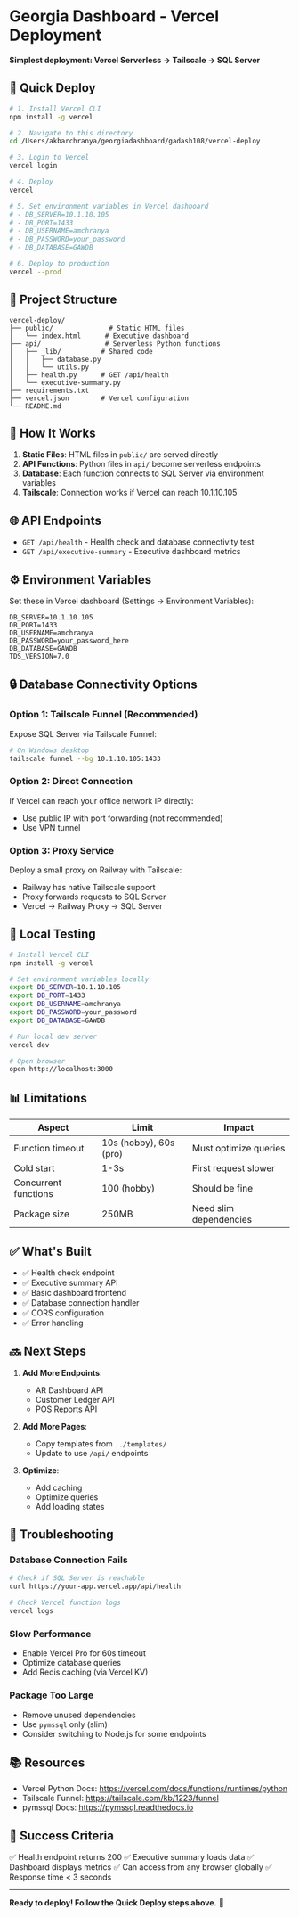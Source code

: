 # Georgia Dashboard - Vercel Deployment

**Simplest deployment: Vercel Serverless → Tailscale → SQL Server**

## 🚀 Quick Deploy

```bash
# 1. Install Vercel CLI
npm install -g vercel

# 2. Navigate to this directory
cd /Users/akbarchranya/georgiadashboard/gadash108/vercel-deploy

# 3. Login to Vercel
vercel login

# 4. Deploy
vercel

# 5. Set environment variables in Vercel dashboard
# - DB_SERVER=10.1.10.105
# - DB_PORT=1433
# - DB_USERNAME=amchranya
# - DB_PASSWORD=your_password
# - DB_DATABASE=GAWDB

# 6. Deploy to production
vercel --prod
```

## 📁 Project Structure

```
vercel-deploy/
├── public/              # Static HTML files
│   └── index.html      # Executive dashboard
├── api/                # Serverless Python functions
│   ├── _lib/          # Shared code
│   │   ├── database.py
│   │   └── utils.py
│   ├── health.py      # GET /api/health
│   └── executive-summary.py
├── requirements.txt
├── vercel.json        # Vercel configuration
└── README.md
```

## 🔧 How It Works

1. **Static Files**: HTML files in `public/` are served directly
2. **API Functions**: Python files in `api/` become serverless endpoints
3. **Database**: Each function connects to SQL Server via environment variables
4. **Tailscale**: Connection works if Vercel can reach 10.1.10.105

## 🌐 API Endpoints

- `GET /api/health` - Health check and database connectivity test
- `GET /api/executive-summary` - Executive dashboard metrics

## ⚙️ Environment Variables

Set these in Vercel dashboard (Settings → Environment Variables):

```
DB_SERVER=10.1.10.105
DB_PORT=1433
DB_USERNAME=amchranya
DB_PASSWORD=your_password_here
DB_DATABASE=GAWDB
TDS_VERSION=7.0
```

## 🔒 Database Connectivity Options

### Option 1: Tailscale Funnel (Recommended)
Expose SQL Server via Tailscale Funnel:
```bash
# On Windows desktop
tailscale funnel --bg 10.1.10.105:1433
```

### Option 2: Direct Connection
If Vercel can reach your office network IP directly:
- Use public IP with port forwarding (not recommended)
- Use VPN tunnel

### Option 3: Proxy Service
Deploy a small proxy on Railway with Tailscale:
- Railway has native Tailscale support
- Proxy forwards requests to SQL Server
- Vercel → Railway Proxy → SQL Server

## 🧪 Local Testing

```bash
# Install Vercel CLI
npm install -g vercel

# Set environment variables locally
export DB_SERVER=10.1.10.105
export DB_PORT=1433
export DB_USERNAME=amchranya
export DB_PASSWORD=your_password
export DB_DATABASE=GAWDB

# Run local dev server
vercel dev

# Open browser
open http://localhost:3000
```

## 📊 Limitations

| Aspect | Limit | Impact |
|--------|-------|--------|
| Function timeout | 10s (hobby), 60s (pro) | Must optimize queries |
| Cold start | 1-3s | First request slower |
| Concurrent functions | 100 (hobby) | Should be fine |
| Package size | 250MB | Need slim dependencies |

## ✅ What's Built

- ✅ Health check endpoint
- ✅ Executive summary API
- ✅ Basic dashboard frontend
- ✅ Database connection handler
- ✅ CORS configuration
- ✅ Error handling

## 🔜 Next Steps

1. **Add More Endpoints**:
   - AR Dashboard API
   - Customer Ledger API
   - POS Reports API

2. **Add More Pages**:
   - Copy templates from `../templates/`
   - Update to use `/api/` endpoints

3. **Optimize**:
   - Add caching
   - Optimize queries
   - Add loading states

## 🚨 Troubleshooting

### Database Connection Fails

```bash
# Check if SQL Server is reachable
curl https://your-app.vercel.app/api/health

# Check Vercel function logs
vercel logs
```

### Slow Performance

- Enable Vercel Pro for 60s timeout
- Optimize database queries
- Add Redis caching (via Vercel KV)

### Package Too Large

- Remove unused dependencies
- Use `pymssql` only (slim)
- Consider switching to Node.js for some endpoints

## 📚 Resources

- Vercel Python Docs: https://vercel.com/docs/functions/runtimes/python
- Tailscale Funnel: https://tailscale.com/kb/1223/funnel
- pymssql Docs: https://pymssql.readthedocs.io

## 🎯 Success Criteria

✅ Health endpoint returns 200
✅ Executive summary loads data
✅ Dashboard displays metrics
✅ Can access from any browser globally
✅ Response time < 3 seconds

---

**Ready to deploy! Follow the Quick Deploy steps above.** 🚀

